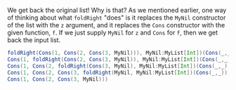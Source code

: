 We get back the original list! Why is that? As we mentioned earlier, one way of thinking about what `foldRight` "does"
is it replaces the `MyNil` constructor of the list with the `z` argument, and it replaces the `Cons` constructor with
the given function, `f`. If we just supply `MyNil` for `z` and `Cons` for `f`, then we get back the input list.

```scala
foldRight(Cons(1, Cons(2, Cons(3, MyNil))), MyNil:MyList[Int])(Cons(_,_))
Cons(1, foldRight(Cons(2, Cons(3, MyNil)), MyNil:MyList[Int])(Cons(_,_)))
Cons(1, Cons(2, foldRight(Cons(3, MyNil), MyNil:MyList[Int])(Cons(_,_))))
Cons(1, Cons(2, Cons(3, foldRight(MyNil, MyNil:MyList[Int])(Cons(_,_)))))
Cons(1, Cons(2, Cons(3, MyNil)))
```
